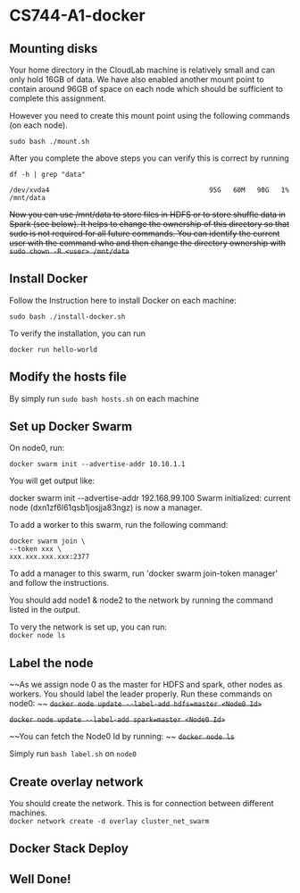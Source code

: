 # CS744-A1-docker

## Mounting disks
Your home directory in the CloudLab machine is relatively small and can only hold 16GB of data. We have also enabled another mount point to contain around 96GB of space on each node which should be sufficient to complete this assignment.

However you need to create this mount point using the following commands (on each node).

`sudo bash ./mount.sh`

After you complete the above steps you can verify this is correct by running

`df -h | grep "data"` 


```/dev/xvda4                                        95G   60M   90G   1% /mnt/data```

~~Now you can use /mnt/data to store files in HDFS or to store shuffle data in Spark (see below). It helps to change the ownership of this directory so that sudo is not required for all future commands. You can identify the current user with the command who and then change the directory ownership with `sudo chown -R <user> /mnt/data`~~

## Install Docker
Follow the Instruction here to install Docker on each machine:

`sudo bash ./install-docker.sh`

To verify the installation, you can run

`docker run hello-world`

## Modify the hosts file
By simply run `sudo bash hosts.sh` on each machine

## Set up Docker Swarm 

On node0, run: 

`docker swarm init --advertise-addr 10.10.1.1`

You will get output like:

docker swarm init --advertise-addr 192.168.99.100
Swarm initialized: current node (dxn1zf6l61qsb1josjja83ngz) is now a manager.

To add a worker to this swarm, run the following command:

    docker swarm join \ 
    --token xxx \
    xxx.xxx.xxx.xxx:2377

To add a manager to this swarm, run 'docker swarm join-token manager' and follow the instructions.

You should add node1 & node2 to the network by running the command listed in the output.

To very the network is set up, you can run: \
`docker node ls`

## Label the node

~~As we assign node 0 as the master for HDFS and spark, other nodes as workers. You should label the leader properly. Run these commands on node0:  \~~
~~`docker node update --label-add hdfs=master <Node0 Id>`~~

~~`docker node update --label-add spark=master <Node0 Id>`~~

~~You can fetch the Node0 Id by running:  \~~
~~`docker node ls`~~

Simply run `bash label.sh` on `node0`

## Create overlay network

You should create the network. This is for connection between different machines.  \
`docker network create -d overlay cluster_net_swarm`


## Docker Stack Deploy

## Well Done!


